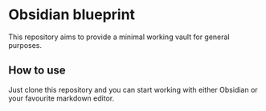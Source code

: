 # Obsidian blueprint

This repository aims to provide a minimal working vault for general purposes.

## How to use

Just clone this repository and you can start working with either Obsidian or your favourite markdown editor.


